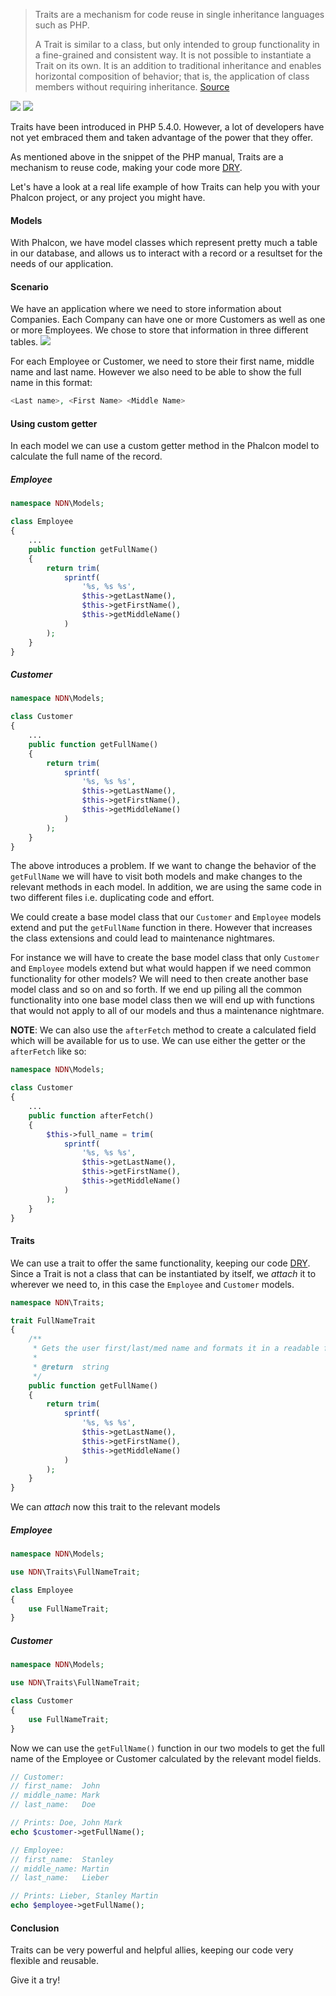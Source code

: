 > Traits are a mechanism for code reuse in single inheritance languages such as PHP.
>
> A Trait is similar to a class, but only intended to group functionality in a fine-grained and consistent way. It is not possible to instantiate a Trait on its own. It is an addition to traditional inheritance and enables horizontal composition of behavior; that is, the application of class members without requiring inheritance. [Source](http://php.net/manual/en/language.oop5.traits.php)
<img class="post-image" src="{{ cdnUrl }}/files/phalcon-green.png" />
<img class="post-image" src="{{ cdnUrl }}/files/php.png" />

Traits have been introduced in PHP 5.4.0. However, a lot of developers have not yet embraced them and taken advantage of the power that they offer.

As mentioned above in the snippet of the PHP manual, Traits are a mechanism to reuse code, making your code more [DRY](https://en.wikipedia.org/wiki/Don%27t_repeat_yourself). 

Let's have a look at a real life example of how Traits can help you with your Phalcon project, or any project you might have.

#### Models

With Phalcon, we have model classes which represent pretty much a table in our database, and allows us to interact with a record or a resultset for the needs of our application.

#### Scenario

We have an application where we need to store information about Companies. Each Company can have one or more Customers as well as one or more Employees. We chose to store that information in three different tables.
<img class="post-image" src="{{ cdnUrl }}/files/2015-10-18-model.png" />

For each Employee or Customer, we need to store their first name, middle name and last name. However we also need to be able to show the full name in this format:

```php
<Last name>, <First Name> <Middle Name>
``` 

#### Using custom getter

In each model we can use a custom getter method in the Phalcon model to calculate the full name of the record.

##### Employee

```php
namespace NDN\Models;

class Employee
{
    ...
    public function getFullName()
    {
        return trim(
            sprintf(
                '%s, %s %s',
                $this->getLastName(),
                $this->getFirstName(),
                $this->getMiddleName()
            )
        );
    }
}
```

##### Customer

```php
namespace NDN\Models;

class Customer
{
    ...
    public function getFullName()
    {
        return trim(
            sprintf(
                '%s, %s %s',
                $this->getLastName(),
                $this->getFirstName(),
                $this->getMiddleName()
            )
        );
    }
}
```

The above introduces a problem. If we want to change the behavior of the `getFullName` we will have to visit both models and make changes to the relevant methods in each model. In addition, we are using the same code in two different files i.e. duplicating code and effort.

We could create a base model class that our `Customer` and `Employee` models extend and put the `getFullName` function in there. However that increases the class extensions and could lead to maintenance nightmares. 

For instance we will have to create the base model class that only `Customer` and `Employee` models extend but what would happen if we need common functionality for other models? We will need to then create another base model class and so on and so forth. If we end up piling all the common functionality into one base model class then we will end up with functions that would not apply to all of our models and thus a maintenance nightmare.  

**NOTE**: We can also use the `afterFetch` method to create a calculated field which will be available for us to use. We can use either the getter or the `afterFetch` like so:

```php
namespace NDN\Models;

class Customer
{
    ...
    public function afterFetch()
    {
        $this->full_name = trim(
            sprintf(
                '%s, %s %s',
                $this->getLastName(),
                $this->getFirstName(),
                $this->getMiddleName()
            )
        );
    }
}
```

#### Traits

We can use a trait to offer the same functionality, keeping our code [DRY](https://en.wikipedia.org/wiki/Don%27t_repeat_yourself). Since a Trait is not a class that can be instantiated by itself, we *attach* it to wherever we need to, in this case the `Employee` and `Customer` models.

```php
namespace NDN\Traits;

trait FullNameTrait
{
    /**
     * Gets the user first/last/med name and formats it in a readable format
     *
     * @return  string
     */
    public function getFullName()
    {
        return trim(
            sprintf(
                '%s, %s %s',
                $this->getLastName(),
                $this->getFirstName(),
                $this->getMiddleName()
            )
        );
    }
}
```

We can *attach* now this trait to the relevant models


##### Employee

```php
namespace NDN\Models;

use NDN\Traits\FullNameTrait;

class Employee
{
    use FullNameTrait;
}
```

##### Customer

```php
namespace NDN\Models;

use NDN\Traits\FullNameTrait;

class Customer
{
    use FullNameTrait;
}
```

Now we can use the `getFullName()` function in our two models to get the full name of the Employee or Customer calculated by the relevant model fields.

```php
// Customer:
// first_name:  John
// middle_name: Mark
// last_name:   Doe

// Prints: Doe, John Mark
echo $customer->getFullName();

// Employee:
// first_name:  Stanley
// middle_name: Martin
// last_name:   Lieber

// Prints: Lieber, Stanley Martin
echo $employee->getFullName();
```

#### Conclusion

Traits can be very powerful and helpful allies, keeping our code very flexible and reusable.
 
Give it a try!